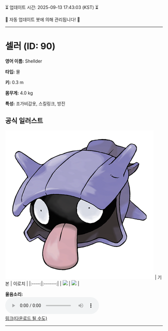 
⏳ 업데이트 시간: 2025-09-13 17:43:03 (KST) ⏳

🤖 자동 업데이트 봇에 의해 관리됩니다! 🤖

---

# 셀러 (ID: 90)
**영어 이름:** Shellder

**타입:** 물

**키:** 0.3 m

**몸무게:** 4.0 kg

**특성:** 조가비갑옷, 스킬링크, 방진

## 공식 일러스트
![](https://raw.githubusercontent.com/PokeAPI/sprites/master/sprites/pokemon/other/official-artwork/90.png)
| 기본 | 이로치 |
|:----:|:------:|
| <img src="http://play.pokemonshowdown.com/sprites/ani/shellder.gif" width="200"> | <img src="http://play.pokemonshowdown.com/sprites/ani-shiny/shellder.gif" width="200"> |

**울음소리:**<br><audio controls src="https://raw.githubusercontent.com/PokeAPI/cries/main/cries/pokemon/latest/90.ogg"></audio><br> [링크(다운로드 될 수도)](https://raw.githubusercontent.com/PokeAPI/cries/main/cries/pokemon/latest/90.ogg)


---
